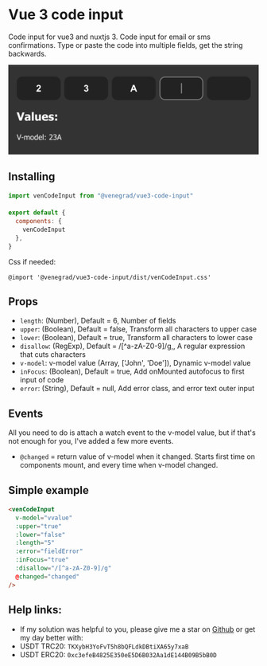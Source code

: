 # Vue 3 code input

Code input for vue3 and nuxtjs 3. Code input for email or sms confirmations. Type or paste the code into multiple fields, get the string backwards.

![Vue 3 code input](example2.png)

## Installing
```js
import venCodeInput from "@venegrad/vue3-code-input"

export default {
  components: {
    venCodeInput
  },
}
```
Css if needed: 
```
@import '@venegrad/vue3-code-input/dist/venCodeInput.css'
```

## Props

- `length`: (Number), Default = 6, Number of fields
- `upper`: (Boolean), Default = false, Transform all characters to upper case
- `lower`: (Boolean), Default = true, Transform all characters to lower case
- `disallow`: (RegExp), Default = /[^a-zA-Z0-9]/g,, A regular expression that cuts characters
- `v-model`: v-model value (Array, ['John', 'Doe']), Dynamic v-model value
- `inFocus`: (Boolean), Default = true, Add onMounted autofocus to first input of code
- `error`: (String), Default = null, Add error class, and error text outer input

## Events
All you need to do is attach a watch event to the v-model value, but if that's not enough for you, I've added a few more events.

- `@changed` = return value of v-model when it changed. Starts first time on components mount, and every time when v-model changed.


## Simple example
```html
<venCodeInput
  v-model="vvalue"
  :upper="true"
  :lower="false"
  :length="5"
  :error="fieldError"
  :inFocus="true"
  :disallow="/[^a-zA-Z0-9]/g"
  @changed="changed"
/>
```

## Help links: 
- If my solution was helpful to you, please give me a star on [Github](https://github.com/Venegrad/vue3-autocomplete) or get my day better with: 
- USDT TRC20: `TKXybH3YoFvT5h8bQFLdkDBtiXA65y7xaB`
- USDT ERC20: `0xc3efeB4825E350eE5D6B032Aa1dE144B09B5bB0D`
